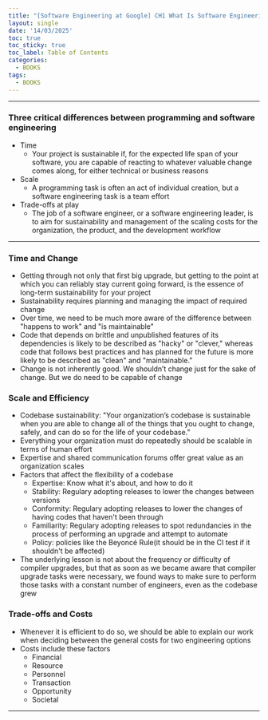 ```yaml
---
title: "[Software Engineering at Google] CH1 What Is Software Engineering?"
layout: single
date: '14/03/2025'
toc: true
toc_sticky: true
toc_label: Table of Contents
categories:
  - BOOKS
tags:
  - BOOKS
---
```


---

### Three critical differences between programming and software engineering
* Time
    * Your project is sustainable if, for the expected life span of your software, you are capable of reacting to whatever valuable change comes along, for either technical or business reasons
* Scale
    * A programming task is often an act of individual creation, but a software engineering task is a team effort
* Trade-offs at play
    * The job of a software engineer, or a software engineering leader, is to aim for sustainability and
management of the scaling costs for the organization, the product, and the development workflow

---

### Time and Change
* Getting through not only that first big upgrade, but getting to the point at which you can reliably stay current going forward, is the essence of long-term sustainability for your project
* Sustainability requires planning and managing the impact of required change
* Over time, we need to be much more aware of the difference between "happens to work" and "is maintainable"
* Code that depends on brittle and unpublished features of its dependencies is likely to be described as "hacky" or "clever," whereas code that follows best practices and has planned for the future is more likely to be described as "clean" and "maintainable."
* Change is not inherently good. We shouldn’t change just for the sake of change. But we do need to be capable of change

### Scale and Efficiency
* Codebase sustainability: "Your organization’s codebase is sustainable when you are able to change all of the things that you ought to change, safely, and can do so for the life of your codebase."
* Everything your organization must do repeatedly should be scalable in terms of human effort
* Expertise and shared communication forums offer great value as an organization scales
* Factors that affect the flexibility of a codebase
    * Expertise: Know what it's about, and how to do it
    * Stability: Regulary adopting releases to lower the changes between versions
    * Conformity: Regulary adopting releases to lower the changes of having codes that haven't been through
    * Familiarity: Regulary adopting releases to spot redundancies in the process of performing an upgrade and attempt to automate
    * Policy: policies like the Beyoncé Rule(it should be in the CI test if it shouldn't be affected)
* The underlying lesson is not about the frequency or difficulty of compiler upgrades, but that as soon as we became aware that compiler upgrade tasks were necessary, we found ways to make sure to perform those tasks with a constant number of engineers, even as the codebase grew

### Trade-offs and Costs
* Whenever it is efficient to do so, we should be able to explain our work when deciding between the general costs for two engineering options
* Costs include these factors
    * Financial
    * Resource
    * Personnel
    * Transaction
    * Opportunity
    * Societal

---
